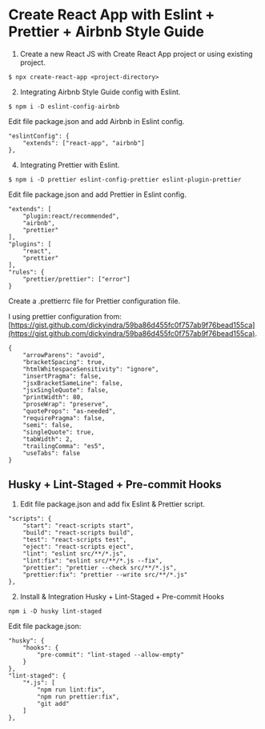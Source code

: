# Create React App with Eslint + Prettier + Airbnb Style Guide

1. Create a new React JS with Create React App project or using existing project.

```
$ npx create-react-app <project-directory>
```

2. Integrating Airbnb Style Guide config with Eslint.

```
$ npm i -D eslint-config-airbnb
```

Edit file package.json and add Airbnb in Eslint config.

```
"eslintConfig": {
	"extends": ["react-app", "airbnb"]
},
```

4. Integrating Prettier with Eslint.

```
$ npm i -D prettier eslint-config-prettier eslint-plugin-prettier
```

Edit file package.json and add Prettier in Eslint config.

```
"extends": [
	"plugin:react/recommended",
	"airbnb",
	"prettier"
],
"plugins": [
	"react",
	"prettier"
],
"rules": {
	"prettier/prettier": ["error"]
}
```

Create a .prettierrc file for Prettier configuration file.

I using prettier configuration from:
[https://gist.github.com/dickyindra/59ba86d455fc0f757ab9f76bead155ca](https://gist.github.com/dickyindra/59ba86d455fc0f757ab9f76bead155ca).

```
{
	"arrowParens": "avoid",
	"bracketSpacing": true,
	"htmlWhitespaceSensitivity": "ignore",
	"insertPragma": false,
	"jsxBracketSameLine": false,
	"jsxSingleQuote": false,
	"printWidth": 80,
	"proseWrap": "preserve",
	"quoteProps": "as-needed",
	"requirePragma": false,
	"semi": false,
	"singleQuote": true,
	"tabWidth": 2,
	"trailingComma": "es5",
	"useTabs": false
}
```

## Husky + Lint-Staged + Pre-commit Hooks

1. Edit file package.json and add fix Eslint & Prettier script.

```
"scripts": {
	"start": "react-scripts start",
	"build": "react-scripts build",
	"test": "react-scripts test",
	"eject": "react-scripts eject",
	"lint": "eslint src/**/*.js",
	"lint:fix": "eslint src/**/*.js --fix",
	"prettier": "prettier --check src/**/*.js",
	"prettier:fix": "prettier --write src/**/*.js"
},
```

2. Install & Integration Husky + Lint-Staged + Pre-commit Hooks

```
npm i -D husky lint-staged
```

Edit file package.json:

```
"husky": {
	"hooks": {
		"pre-commit": "lint-staged --allow-empty"
	}
},
"lint-staged": {
	"*.js": [
		"npm run lint:fix",
		"npm run prettier:fix",
		"git add"
	]
},
```
